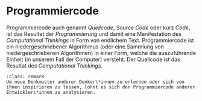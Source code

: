 # Programmiercode

Programmiercode auch genannt *Quellcode*, *Source Code* oder kurz *Code*, ist das Resultat der *Programmierung* und damit eine Manifestation des *Computational Thinkings* in Form von endlichem Text.
Programmiercode ist ein niedergeschriebener Algorithmus (oder eine Sammlung von niedergeschriebenen Algorithmen) in einer Form, welche die auszuführende Einheit (in unserem Fall der Computer) versteht.
Der Quellcode ist das Resultat des *Computational Thinkings*.

```{admonition} Von anderen Entwickler\*innen lernen
:class: remark
Um neue Denkmuster anderer Denker\*innen zu erlernen oder sich von ihnen inspirieren zu lassen, lohnt es sich den Programmiercode anderer Entwickler\*innen zu analysieren.
```
